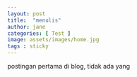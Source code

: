 ```yaml
---
layout: post
title:  "menulis"
author: jane
categories: [ Test ]
image: assets/images/home.jpg
tags : sticky
---
```

postingan pertama di blog, tidak ada yang
